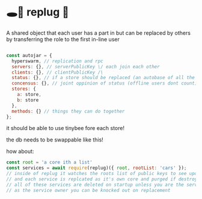 # 🕳🥊 replug 🔌
A shared object that each user has a part in but can be replaced by others by transferring the role to the first in-line user

```js

const autojar = {
  hyperswarm, // replication and rpc
  servers: {}, // serverPublicKey \/ each join each other
  clients: {}, // clientPublicKey /\
  status: {}, // if a store should be replaced (an autobase of all the users who have ever had roles)
  concensus: {}, // joint oppinion of status (offline users dont count) another autobase
  stores: {
    a: store,
    b: store
  },
  methods: {} // things they can do together
};
```

it should be able to use tinybee fore each store!

the db needs to be swappable like this!


how about:
```js
const root = 'a core ith a list'
const services = await require(replug)({ root, rootList: 'cars' });
// inside of replug it watches the roots list of public keys to see updates on services added and swapped writers or destroyed
// and each service is replcated as it's own core and purged if destroyed or swapped
// all of these services are deleted on startup unless you are the service owner
// as the service owner you can be knocked out on replacement  
```
